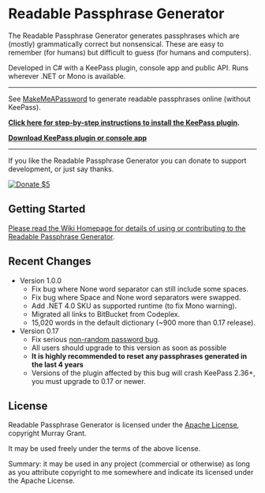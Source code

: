 # Readable Passphrase Generator #

The Readable Passphrase Generator generates passphrases which are (mostly) grammatically correct but nonsensical.
These are easy to remember (for humans) but difficult to guess (for humans and computers). 

Developed in C# with a KeePass plugin, console app and public API.
Runs wherever .NET or Mono is available.

--- 

See [MakeMeAPassword](https://makemeapassword.org/generate/ReadablePassphrase) to generate readable passphrases online (without KeePass).

**[Click here for step-by-step instructions to install the KeePass plugin](https://bitbucket.org/ligos/readablepassphrasegenerator/wiki/KeePass-Plugin-Step-By-Step-Guide).**

**[Download KeePass plugin or console app](https://bitbucket.org/ligos/readablepassphrasegenerator/downloads/)**

---

If you like the Readable Passphrase Generator you can donate to support development, or just say thanks.

[![Donate $5](https://www.paypalobjects.com/en_AU/i/btn/btn_donate_LG.gif)](https://www.paypal.com/cgi-bin/webscr?cmd=_s-xclick&hosted_button_id=7J8NPZ7MEN9N8)


## Getting Started ##

[Please read the Wiki Homepage for details of using or contributing to the Readable Passphrase Generator](https://bitbucket.org/ligos/readablepassphrasegenerator/wiki/Home).

## Recent Changes ##
* Version 1.0.0
	* Fix bug where None word separator can still include some spaces.
	* Fix bug where Space and None word separators were swapped.
	* Add .NET 4.0 SKU as supported runtime (to fix Mono warning).
	* Migrated all links to BitBucket from Codeplex.
	* 15,020 words in the default dictionary (~900 more than 0.17 release).
* Version 0.17
	* Fix serious [non-random password bug](https://bitbucket.org/ligos/readablepassphrasegenerator/wiki/0.17.0-Fix-for-Non-Random-Passphrases). 
	* All users should upgrade to this version as soon as possible
	* **It is highly recommended to reset any passphrases generated in the last 4 years**
	* Versions of the plugin affected by this bug will crash KeePass 2.36+, you must upgrade to 0.17 or newer.

	
## License

Readable Passphrase Generator is licensed under the [Apache License](https://www.apache.org/licenses/LICENSE-2.0), copyright Murray Grant.

It may be used freely under the terms of the above license. 

Summary: it may be used in any project (commercial or otherwise) as long as you attribute copyright to me somewhere and indicate its licensed under the Apache License.
